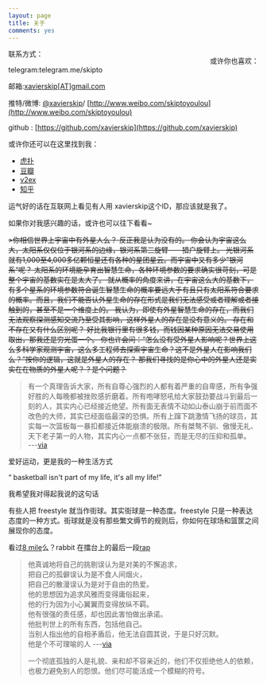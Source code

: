```yaml
---
layout: page
title: 关于
comments: yes
---
```

<div id="douban" style="float: right;">
	<p>或许你也喜欢：</p>
	<script type="text/javascript" src="http://www.douban.com/service/badge/xavierskip/?show=collection&amp;select=random&amp;n=6&amp;columns=2&amp;hidelogo=yes&amp;hideself=yes" ></script>
</div>

联系方式：

telegram:<a hred="http://telegram.me/skipto">telegram.me/skipto</a>

邮箱:<a href="mailto:xavierskip@gmail.com">xavierskip[AT]gmail.com</a>

推特/微博: [@xavierskip](https://twitter.com/xavierskip)/ [http://www.weibo.com/skiptoyoulou](http://www.weibo.com/skiptoyoulou)

github : [https://github.com/xavierskip](https://github.com/xavierskip)

或许你还可以在这里找到我：

* [虎扑](http://my.hupu.com/jzgk)
* [豆瓣](http://www.douban.com/people/xavierskip/)
* [v2ex](http://www.v2ex.com/?r=xavierskip)
* [知乎](http://www.zhihu.com/people/skipto)

运气好的话在互联网上看见有人用 xavierskip这个ID，那应该就是我了。


如果你对我感兴趣的话，或许也可以往下看看~

<del>
>你相信世界上宇宙中有外星人么？  
反正我是认为没有的。  
你会认为宇宙这么大，太阳系仅仅位于银河系的边缘，银河系第三旋臂——猎户旋臂上。  
光银河系就有1,000至4,000多亿颗恒星还有各种的星团星云。而宇宙中又有多少”银河系“呢？  
太阳系的环境能孕育出智慧生命，各种环境参数的要求确实很苛刻，可是整个宇宙的基数实在是太大了。  
就从概率的角度来讲，在宇宙这么大的基数下，有多个星系的环境参数符合诞生智慧生命的概率要远大于有且只有太阳系符合要求的概率。而且，我们不能否认外星生命的存在形式是我们无法感受或者理解或者接触到的，甚至不是一个维度上的。  
我认为，即使有外星智慧生命的存在，而我们无法观察探测感知交流乃至受其影响，这样外星人的存在是没有意义的。  
存在和不存在又有什么区别呢？  
好比我银行里有很多钱，而钱因某种原因无法交易使用取出，那我还是穷光蛋一个。  
你也许会问：“怎么没有受外星人影响呢？世界上这么多科学家观测宇宙，这么多工程师去探索宇宙生命？这不是外星人在影响我们么？”按你的逻辑，这就是外星人的存在？   
那我们寻找的是你心中的外星人还是实实在在物质的外星人呢？？是个问题？
</del>

>有一个真理告诉大家，所有自尊心强烈的人都有着严重的自卑感，所有争强好胜的人每晚都被挫败感折磨着。所有咆哮怒吼给大家鼓劲要战斗到最后一刻的人，其实内心已经接近绝望。所有面无表情不动如山泰山崩于前而面不改色的大师，其实已经面临最深的恐惧。所有上蹿下跳激情飞扬的球员，其实每一次篮板每一暴扣都接近体能崩溃的极限。所有桀骜不驯、傲慢无礼、天下老子第一的人物，其实内心一点都不张狂，而是无尽的压抑和孤单。  
---[via](http://bbs.hupu.com/4623589.html)

爱好运动，更是我的一种生活方式  
 
“ basketball isn't part of my life, it's all my life!” 

我希望我对得起我说的这句话

有些人把 freestyle 就当作街球。其实街球是一种态度。freestyle 只是一种表达态度的一种方式。街球就是没有那些繁文缛节的规则后，你如何在球场和篮筐之间展现你的态度。
 
看过[8 mile](http://movie.douban.com/subject/1307853/)么？rabbit 在擂台上的最后一段[rap](http://www.yinyuetai.com/video/168448)
      
 >他真诚地将自己的挑剔误认为是对美的不懈追求，  
 >把自己的孤僻误认为是不食人间烟火，  
 >把自己的散漫误认为是对于自由的热爱。  
 >他的思想因为追求风雅而变得庸俗起来，  
 >他的行为因为小心翼翼而变得放纵不羁。  
 >他有很强的责任感，却也因此害怕做出承诺。  
 >他批判世上的所有东西，包括他自己。  
 >当别人指出他的自相矛盾后，他无法自圆其说，于是只好沉默。  
 >他是个不可理喻的人  ---[via](http://blog.chengyichao.info/onesuper)
 >
 >一个彻底孤独的人是礼貌、亲和却不容亲近的，他们不仅拒绝他人的依赖，也极力避免别人的怨恨。他们尽可能活成一个模糊的符号。




